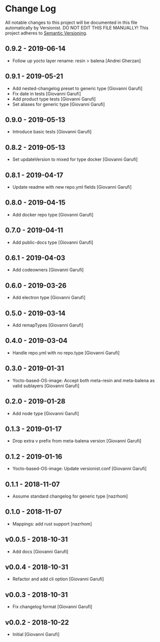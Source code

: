 # Change Log

All notable changes to this project will be documented in this file
automatically by Versionist. DO NOT EDIT THIS FILE MANUALLY!
This project adheres to [Semantic Versioning](http://semver.org/).

## 0.9.2 - 2019-06-14

* Follow up yocto layer rename: resin > balena [Andrei Gherzan]

## 0.9.1 - 2019-05-21

* Add nested-changelog preset to generic type [Giovanni Garufi]
* Fix date in tests [Giovanni Garufi]
* Add product type tests [Giovanni Garufi]
* Set aliases for generic type [Giovanni Garufi]

## 0.9.0 - 2019-05-13

* Introduce basic tests [Giovanni Garufi]

## 0.8.2 - 2019-05-13

* Set updateVersion to mixed for type docker [Giovanni Garufi]

## 0.8.1 - 2019-04-17

* Update readme with new repo.yml fields [Giovanni Garufi]

## 0.8.0 - 2019-04-15

* Add docker repo type [Giovanni Garufi]

## 0.7.0 - 2019-04-11

* Add public-docs type [Giovanni Garufi]

## 0.6.1 - 2019-04-03

* Add codeowners [Giovanni Garufi]

## 0.6.0 - 2019-03-26

* Add electron type [Giovanni Garufi]

## 0.5.0 - 2019-03-14

* Add remapTypes [Giovanni Garufi]

## 0.4.0 - 2019-03-04

* Handle repo.yml with no repo.type [Giovanni Garufi]

## 0.3.0 - 2019-01-31

* Yocto-based-OS-image: Accept both meta-resin and meta-balena as valid sublayers [Giovanni Garufi]

## 0.2.0 - 2019-01-28

* Add node type [Giovanni Garufi]

## 0.1.3 - 2019-01-17

* Drop extra v prefix from meta-balena version [Giovanni Garufi]

## 0.1.2 - 2019-01-16

* Yocto-based-OS-image: Update versionist.conf [Giovanni Garufi]

## 0.1.1 - 2018-11-07

* Assume standard changelog for generic type [nazrhom]

## 0.1.0 - 2018-11-07

* Mappings: add rust support [nazrhom]

## v0.0.5 - 2018-10-31

* Add docs [Giovanni Garufi]

## v0.0.4 - 2018-10-31

* Refactor and add cli option [Giovanni Garufi]

## v0.0.3 - 2018-10-31

* Fix changelog format [Giovanni Garufi]

## v0.0.2 - 2018-10-22

* Initial [Giovanni Garufi]
